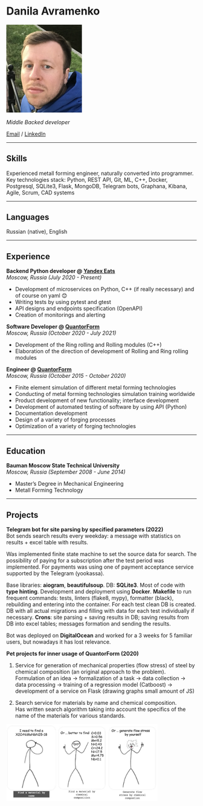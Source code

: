 # Danila Avramenko
<img src="user_pic.jpg" alt="drawing" width="200"/>

_Middle Backed developer_ <br>

[Email](mailto:kuavramenko@gmail.com) / [LinkedIn](https://www.linkedin.com/in/danila-avramenko-77912ab9/)

___
## Skills
Experienced metall forming engineer, naturally converted into programmer.
Key technologies stack: Python, REST API, Git, ML, C++, Docker, Postgresql, SQLite3, Flask, MongoDB, Telegram bots, Graphana, Kibana, Agile, Scrum, CAD systems

___
## Languages

Russian (native), English <br>

___
## Experience

**Backend Python developer @ [Yandex Eats](https://www.wikiwand.com/en/Yandex_Eda)** <br>
_Moscow, Russia (July 2020 - Present)_ <br>
- Development of microservices on Python, C++ (if really necessary) and of course on yaml 😊
- Writing tests by using pytest and gtest
- API designs and endpoints specification (OpenAPI)
- Creation of monitorings and alerting



**Software Developer @ [QuantorForm](https://www.linkedin.com/company/quantor-form/about/)** <br>
_Moscow, Russia (October 2020 - July 2021)_ <br>
- Development of the Ring rolling and Rolling modules (C++)
- Elaboration of the direction of development of Rolling and Ring rolling modules



**Engineer @ [QuantorForm](https://www.linkedin.com/company/quantor-form/about/)** <br>
_Moscow, Russia (October 2015 - October 2020)_ <br>
- Finite element simulation of different metal forming technologies
- Conducting of metal forming technologies simulation training worldwide
- Product development of new functionality; interface development
- Development of automated testing of software by using API (Python)
- Documentation development
- Design of a variety of forging processes
- Optimization of a variety of forging technologies

___
## Education
**Bauman Moscow State Technical University** <br>
_Moscow, Russia (September 2008 - June 2014)_ <br>
- Master’s Degree in Mechanical Engineering
- Metall Forming Technology

___
## Projects
**Telegram bot for site parsing by specified parameters (2022)** <br>
Bot sends search results every weekday: a message with statistics on results + excel table with results.

Was implemented finite state machine to set the source data for search. 
The possibility of paying for a subscription after the test period was implemented. For payments was using one of payment acceptance service supported by the Telegram (yookassa). 

Base libraries: **aiogram**, **beautifulsoup**. DB: **SQLite3**. Most of code with **type hinting**. Development and deployment using **Docker**. **Makefile** to run frequent commands: tests, linters (flake8, mypy), formatter (black), rebuilding and entering into the container. For each test clean DB is created. DB with all actual migrations and filling with data for each test individually if necessary. **Crons**: site parsing + saving results in DB; saving results from DB into excel tables; messages formation and sending the results.

Bot was deployed on **DigitalOcean** and worked for a 3 weeks for 5 familiar users, but nowadays it has lost relevance. 


**Pet projects for inner usage of QuantorForm (2020)** <br>
1. Service for generation of mechanical properties (flow stress) of steel by chemical composition (an original approach to the problem).  
Formulation of an idea -> formalization of a task -> data collection -> data processing -> training of a regression model (Catboost) -> development of a service on Flask (drawing graphs small amount of JS)

2. Search service for materials by name and chemical composition.  
Has written search algorithm taking into account the specifics of the name of the materials for various standards.

<img src="service.jpg" alt="drawing" width="400"/> <br>
